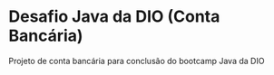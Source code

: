 <h1>Desafio Java da DIO (Conta Bancária)</h1>

<p>Projeto de conta bancária para conclusão do bootcamp Java da DIO</p>